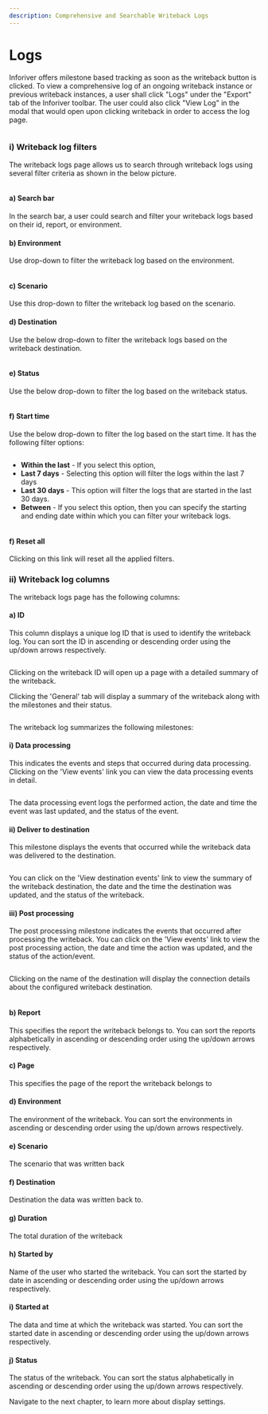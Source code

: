 ```yaml
---
description: Comprehensive and Searchable Writeback Logs
---
```


# Logs

Inforiver offers milestone based tracking as soon as the writeback button is clicked. To view a comprehensive log of an ongoing writeback instance or previous writeback instances, a user shall click "Logs" under the "Export" tab of the Inforiver toolbar. The user could also click "View Log" in the modal that would open upon clicking writeback in order to access the log page.

<figure><img src="../../.gitbook/assets/image (15) (3).png" alt=""><figcaption></figcaption></figure>

### i) Writeback log filters

The writeback logs page allows us to search through writeback logs using several filter criteria as shown in the below picture.&#x20;

<figure><img src="../../.gitbook/assets/logs-filters.png" alt=""><figcaption></figcaption></figure>

#### a) Search bar&#x20;

In the search bar, a user could search and filter your writeback logs based on their id, report, or environment.

#### b) Environment&#x20;

Use drop-down to filter the writeback log based on the environment.

<figure><img src="../../.gitbook/assets/environment-filter.png" alt=""><figcaption></figcaption></figure>

#### c) Scenario&#x20;

Use this drop-down to filter the writeback log based on the scenario.

#### d) Destination&#x20;

Use the below drop-down to filter the writeback logs based on the writeback destination.

<figure><img src="../../.gitbook/assets/log-destination-filter.png" alt=""><figcaption></figcaption></figure>

#### e) Status

Use the below drop-down to filter the log based on the writeback status.&#x20;

<figure><img src="../../.gitbook/assets/log-status-filter.png" alt=""><figcaption></figcaption></figure>

#### f) Start time&#x20;

Use the below drop-down to filter the log based on the start time. It has the following filter options:

<figure><img src="../../.gitbook/assets/start-time-filter.png" alt=""><figcaption></figcaption></figure>

* **Within the last** - If you select this option,&#x20;
* **Last 7 days** - Selecting this option will filter the logs within the last 7 days&#x20;
* **Last 30 days** - This option will filter the logs that are started in the last 30 days.
* **Between** - If you select this option, then you can specify the starting and ending date within which you can filter your writeback logs.

<figure><img src="../../.gitbook/assets/between-date-range.png" alt=""><figcaption></figcaption></figure>

#### f) Reset all

Clicking on this link will reset all the applied filters.

### ii) Writeback log columns

The writeback logs page has the following columns:

#### a) ID&#x20;

This column displays a unique log ID that is used to identify the writeback log. You can sort the ID in ascending or descending order using the up/down arrows respectively.

<figure><img src="../../.gitbook/assets/image (17) (2).png" alt=""><figcaption></figcaption></figure>

Clicking on the writeback ID will open up a page with a detailed summary of the writeback.&#x20;

Clicking the 'General' tab will display a summary of the writeback along with the milestones and their status.

<figure><img src="../../.gitbook/assets/image (19) (1).png" alt=""><figcaption></figcaption></figure>

The writeback log summarizes the following milestones:

#### i) Data processing&#x20;

This indicates the events and steps that occurred during data processing. Clicking on the 'View events' link you can view the data processing events in detail.

<figure><img src="../../.gitbook/assets/image (62).png" alt=""><figcaption></figcaption></figure>

The data processing event logs the performed action, the date and time the event was last updated, and the status of the event.

#### ii) Deliver to destination

This milestone displays the events that occurred while the writeback data was delivered to the destination.

<figure><img src="../../.gitbook/assets/image (18).png" alt=""><figcaption></figcaption></figure>

You can click on the 'View destination events' link to view the summary of the writeback destination, the date and the time the destination was updated, and the status of the writeback.

#### iii) Post processing

The post processing milestone indicates the events that occurred after processing the writeback. You can click on the 'View events' link to view the post processing action, the date and time the action was updated, and the status of the action/event.

<figure><img src="../../.gitbook/assets/image (69).png" alt=""><figcaption></figcaption></figure>

Clicking on the name of the destination will display the connection details about the configured writeback destination.

<figure><img src="../../.gitbook/assets/image (46).png" alt=""><figcaption></figcaption></figure>

#### b) Report &#x20;

This specifies the report the writeback belongs to. You can sort the reports alphabetically in ascending or descending order using the up/down arrows respectively.

#### c) Page

This specifies the page of the report the writeback belongs to

#### d) Environment

The environment of the writeback. You can sort the environments in ascending or descending order using the up/down arrows respectively.

#### e) Scenario&#x20;

The scenario that was written back

#### f) Destination&#x20;

Destination the data was written back to.

#### g) Duration&#x20;

The total duration of the writeback

#### h) Started by

Name of the user who started the writeback. You can sort the started by date in ascending or descending order using the up/down arrows respectively.

#### i) Started at&#x20;

The data and time at which the writeback was started. You can sort the started date in ascending or descending order using the up/down arrows respectively.

#### j) Status&#x20;

The status of the writeback. You can sort the status alphabetically in ascending or descending order using the up/down arrows respectively.

Navigate to the next chapter, to learn more about display settings.
